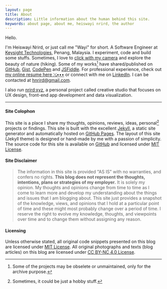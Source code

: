 ```yaml
---
layout: page
title: About
description: Little information about the human behind this site.
keywords: about page, about me, heiswayi nrird, the author
---
```


Hello.

I'm Heiswayi Nrird, or just call me "Wayi" for short. A Software Engineer at [Keysight Technologies](https://www.keysight.com), Penang, Malaysia. I experiment, code and build some stuffs. Sometimes, I love to [click with my camera](https://heiswayi.github.io/my-photography/) and explore the beauty of nature (hiking). Some of my works[^1] have shared/published on [GitHub](https://github.com/heiswayi), [Gist](https://heiswayi.github.io/my-gists/), [CodePen](https://codepen.io/heiswayi/) and [JSFiddle](https://jsfiddle.net/user/heiswayi/). For professional experience, check out [my online resume here ⤯•••](https://heiswayi.github.io/resume/) or connect with me on [LinkedIn](https://my.linkedin.com/in/nrird). I can be contacted at [hnrird@gmail.com](mailto:hnrird@gmail.com).

I also run [nrird·xyz](https://nrird.xyz), a personal project called creative studio that focuses on UX design, front-end app development and data visualization.

---

#### Site Colophon

This site is a place I share my thoughts, opinions, reviews, ideas, personal[^2] projects or findings. This site is built with the excellent [Jekyll](https://jekyllrb.com), a static site generator and automatically hosted on [GitHub Pages](https://pages.github.com/). The layout of this site (Jekyll theme) is designed or hand-made by me with a passion of simplicity. The source code for this site is available on [GitHub](https://github.com/heiswayi/heiswayi.github.io) and licensed under [MIT License](https://heiswayi.github.io/mit-license).

#### Site Disclaimer

> The information in this site is provided "AS IS" with no warranties, and confers no rights. **This blog does not represent the thoughts, intentions, plans or strategies of my employer.** It is solely my opinion. My thoughts and opinions change from time to time as I come to learn more and develop my understanding about the things and issues that I am blogging about. This site just provides a snapshot of the knowledge, views, and opinions that I hold at a particular point of time and these might most probably change over a period of time. I reserve the right to evolve my knowledge, thoughts, and viewpoints over time and to change them without assigning any reason.

#### Licensing

Unless otherwise stated, all original code snippets presented on this blog are licensed under [MIT License](https://heiswayi.github.io/mit-license). All original photographs and texts (blog articles) on this blog are licensed under [CC BY-NC 4.0 License](https://creativecommons.org/licenses/by-nc/4.0/).

[^1]: Some of the projects may be obselete or unmaintained, only for the archive purpose.
[^2]: Sometimes, it could be just a hobby stuff.
